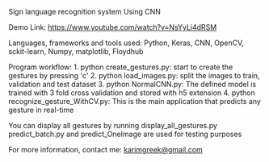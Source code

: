 Sign language recognition system Using CNN

Demo Link:  https://www.youtube.com/watch?v=NsYyLi4dRSM

Languages, frameworks and tools used: Python, Keras, CNN, OpenCV, sckit-learn, Numpy, matplotlib, Floydhub

Program workflow: 
	1. python create_gestures.py: start to create the gestures by pressing 'c'
	2. python load_images.py: split the images to train, validation and test dataset
	3. python NormalCNN.py: The defined model is trained with 3 fold cross validation and stored with h5 extension
	4. python recognize_gesture_WithCV.py: This is the main application that predicts any gesture in real-time
	
You can display all gestures by running display_all_gestures.py
predict_batch.py and predict_OneImage are used for testing purposes


For more information, contact me: karimgreek@gmail.com